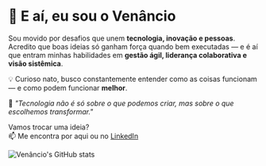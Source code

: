 # 👋 E aí, eu sou o Venâncio

Sou movido por desafios que unem **tecnologia, inovação e pessoas**. Acredito que boas ideias só ganham força quando bem executadas — e é aí que entram minhas habilidades em **gestão ágil, liderança colaborativa e visão sistêmica**.

💡 Curioso nato, busco constantemente entender como as coisas funcionam — e como podem funcionar **melhor**.

🧠 _"Tecnologia não é só sobre o que podemos criar, mas sobre o que escolhemos transformar."_

Vamos trocar uma ideia?  
📫 Me encontra por aqui ou no [LinkedIn](https://www.linkedin.com/in/venancio-oliveira/)

![Venâncio's GitHub stats](https://github-readme-stats.vercel.app/api?username=venanciolvr&show_icons=true&theme=swift)

<!--
**venanciolvr/venanciolvr** is a ✨ _special_ ✨ repository because its `README.md` (this file) appears on your GitHub profile.


